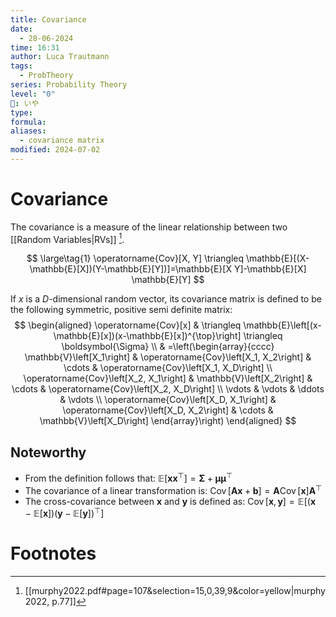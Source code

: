 ```yaml
---
title: Covariance
date:
  - 28-06-2024
time: 16:31
author: Luca Trautmann
tags:
  - ProbTheory
series: Probability Theory
level: "0"
🍙: いや
type: 
formula: 
aliases:
  - covariance matrix
modified: 2024-07-02
---
```

# Covariance

The covariance is a measure of the linear relationship between two [[Random Variables|RVs]] [^1]. 

$$ \large\tag{1}
\operatorname{Cov}[X, Y] \triangleq \mathbb{E}[(X-\mathbb{E}[X])(Y-\mathbb{E}[Y])]=\mathbb{E}[X Y]-\mathbb{E}[X] \mathbb{E}[Y]
$$

If $x$ is a $D$-dimensional random vector, its covariance matrix is defined to be the following symmetric, positive semi definite matrix:
$$
\begin{aligned}
\operatorname{Cov}[x] & \triangleq \mathbb{E}\left[(x-\mathbb{E}[x])(x-\mathbb{E}[x])^{\top}\right] \triangleq \boldsymbol{\Sigma} \\
& =\left(\begin{array}{cccc}
\mathbb{V}\left[X_1\right] & \operatorname{Cov}\left[X_1, X_2\right] & \cdots & \operatorname{Cov}\left[X_1, X_D\right] \\
\operatorname{Cov}\left[X_2, X_1\right] & \mathbb{V}\left[X_2\right] & \cdots & \operatorname{Cov}\left[X_2, X_D\right] \\
\vdots & \vdots & \ddots & \vdots \\
\operatorname{Cov}\left[X_D, X_1\right] & \operatorname{Cov}\left[X_D, X_2\right] & \cdots & \mathbb{V}\left[X_D\right]
\end{array}\right)
\end{aligned}
$$


## Noteworthy
- From the definition follows that: $\mathbb{E}\left[ \mathbf{x}\mathbf{x}^{\top} \right]= \mathbf{\Sigma} +\mathbf{\mu} \mathbf{\mu}^{\top}$ 
- The covariance of a linear transformation is: $\operatorname{Cov}[\mathbf{A x}+\boldsymbol{b}]=\mathbf{A} \operatorname{Cov}[\boldsymbol{x}] \mathbf{A}^{\top}$
- The cross-covariance between $\boldsymbol{x}$ and $\boldsymbol{y}$ is defined as: $\operatorname{Cov}[\boldsymbol{x}, \boldsymbol{y}]=\mathbb{E}\left[(\boldsymbol{x}-\mathbb{E}[\boldsymbol{x}])(\boldsymbol{y}-\mathbb{E}[\boldsymbol{y}])^{\top}\right]$ 
# Footnotes

[^1]: [[murphy2022.pdf#page=107&selection=15,0,39,9&color=yellow|murphy2022, p.77]]